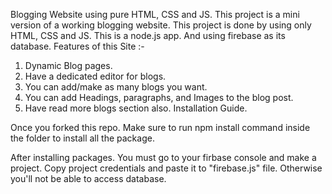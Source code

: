 Blogging Website using pure HTML, CSS and JS.
This project is a mini version of a working blogging website. This project is done by using only HTML, CSS and JS. This is a node.js app. And using firebase as its database. Features of this Site :-

1. Dynamic Blog pages.
2. Have a dedicated editor for blogs.
3. You can add/make as many blogs you want.
4. You can add Headings, paragraphs, and Images to the blog post.
5. Have read more blogs section also.
Installation Guide.

Once you forked this repo. Make sure to run npm install command inside the folder to install all the package.

After installing packages. You must go to your firbase console and make a project. Copy project credentials and paste it to "firebase.js" file. Otherwise you'll not be able to access database.
